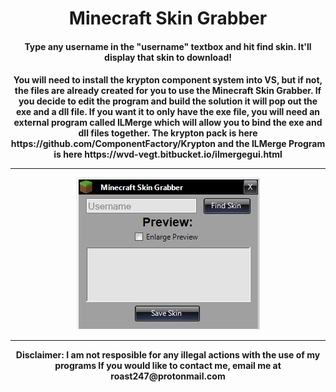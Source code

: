 <h1 align="center">Minecraft Skin Grabber</h1>
<h4 align="center">Type any username in the "username" textbox and hit find skin. It'll display that skin to download!</h4>
<h4 align="center">
You will need to install the krypton component system into VS, but if not, the files are already created for you to use the Minecraft Skin Grabber. If you decide to edit the program and build the solution it will pop out the exe and a dll file. If you want it to only have the exe file, you will need an external program called ILMerge which will allow you to bind the exe and dll files together. The krypton pack is here https://github.com/ComponentFactory/Krypton and the ILMerge Program is here https://wvd-vegt.bitbucket.io/ilmergegui.html
<hr>
<img src="https://raw.githubusercontent.com/roast247/minecraftstealer/main/Minecraft%20Skin%20Grabber.png">
<hr>
Disclaimer: I am not resposible for any illegal actions with the use of my programs
If you would like to contact me, email me at roast247@protonmail.com</h4>
